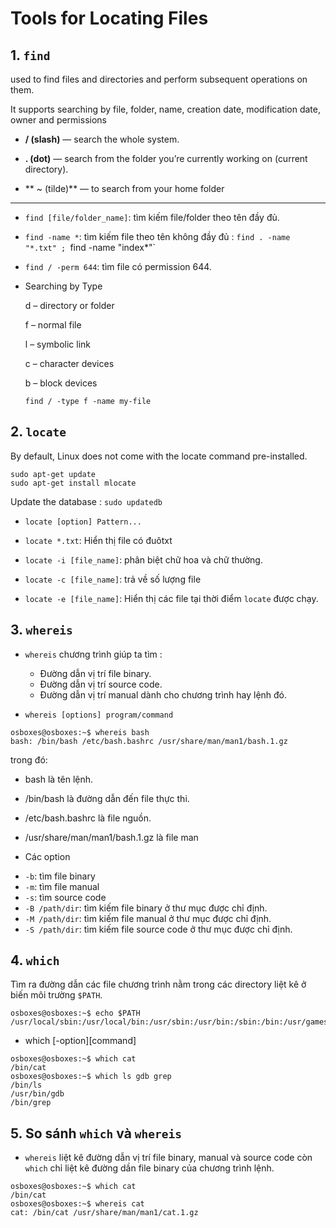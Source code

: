 # Tools for Locating Files
## 1. `find`
used to find files and directories and perform subsequent operations on them. 

It supports searching by file, folder, name, creation date, modification date, owner and permissions

- **/ (slash)** — search the whole system.

- **. (dot)** — search from the folder you’re currently working on (current directory).

- ** ~ (tilde)** — to search from your home folder

------------------------------------------------

- `find [file/folder_name]`: tìm kiếm file/folder theo tên đầy đủ. 

- `find -name *`: tìm kiếm file theo tên không đầy đủ : `find . -name "*.txt" ; `find -name "index*"`

- `find / -perm 644`: tìm file có permission 644.


- Searching by Type

    d – directory or folder
    
    f – normal file
    
    l – symbolic link
    
    c – character devices
    
    b – block devices
    
  `find / -type f -name my-file`




## 2. `locate`

By default, Linux does not come with the locate command pre-installed.
```
sudo apt-get update
sudo apt-get install mlocate
```

Update the database :  `sudo updatedb`



- `locate [option] Pattern...`

- `locate *.txt`: Hiển thị file có đuôtxt

- `locate -i [file_name]`: phân biệt chữ hoa và chữ thường.
- `locate -c [file_name]`: trả về số lượng file
- `locate -e [file_name]`: Hiển thị các file tại thời điểm `locate` được chạy. 

## 3. `whereis`

- `whereis` chương trình giúp ta tìm :
   + Đường dẫn vị trí file binary.
   + Đường dẫn vị trí source code.
   + Đường dẫn vị trí manual dành cho chương trình hay lệnh đó.

- `whereis [options] program/command`

```
osboxes@osboxes:~$ whereis bash
bash: /bin/bash /etc/bash.bashrc /usr/share/man/man1/bash.1.gz
```
trong đó: 
- bash là tên lệnh.
- /bin/bash là đường dẫn đến file thực thi.
- /etc/bash.bashrc là file nguồn.
- /usr/share/man/man1/bash.1.gz là file man



- Các option
 + `-b`: tìm file binary 
 + `-m`: tìm file manual 
 + `-s`: tìm source code
 + `-B /path/dir`: tìm kiếm file binary ở thư mục được chỉ định.
 + `-M /path/dir`: tìm kiếm file manual ở thư mục được chỉ định.
 + `-S /path/dir`: tìm kiếm file source code ở thư mục được chỉ định.

## 4. `which`
Tìm ra đường dẫn các file chương trình nằm trong các directory liệt kê ở biến môi trường `$PATH`. 

```
osboxes@osboxes:~$ echo $PATH
/usr/local/sbin:/usr/local/bin:/usr/sbin:/usr/bin:/sbin:/bin:/usr/games:/usr/local/games:/snap/bin
```
- which [-option][command]

```
osboxes@osboxes:~$ which cat
/bin/cat
osboxes@osboxes:~$ which ls gdb grep 
/bin/ls
/usr/bin/gdb
/bin/grep
```

## 5. So sánh `which` và `whereis`
- `whereis` liệt kê đường dẫn vị trí file binary, manual và source code còn `which` chỉ liệt kê đường dần file binary của chương trình lệnh.

```
osboxes@osboxes:~$ which cat
/bin/cat
osboxes@osboxes:~$ whereis cat
cat: /bin/cat /usr/share/man/man1/cat.1.gz
